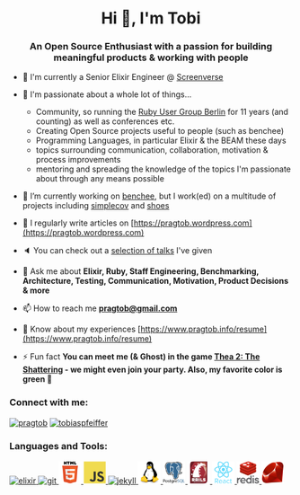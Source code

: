 <h1 align="center">Hi 👋, I'm Tobi</h1>
<h3 align="center">An Open Source Enthusiast with a passion for building meaningful products & working with people</h3>

- 💼 I'm currently a Senior Elixir Engineer @ [Screenverse](https://www.screenversemedia.com/)

- 💚 I'm passionate about a whole lot of things...
  - Community, so running the [Ruby User Group Berlin](https://www.rug-b.de/) for 11 years (and counting) as well as conferences etc.
  - Creating Open Source projects useful to people (such as benchee)
  - Programming Languages, in particular Elixir & the BEAM these days
  - topics surrounding communication, collaboration, motivation & process improvements
  - mentoring and spreading the knowledge of the topics I'm passionate about through any means possible

- 🔭 I’m currently working on [benchee](https://github.com/bencheeorg/benchee), but I work(ed) on a multitude of projects including [simplecov](https://github.com/simplecov-ruby/simplecov) and [shoes](https://github.com/shoes/shoes4)

- 📝 I regularly write articles on [https://pragtob.wordpress.com](https://pragtob.wordpress.com)

- 🔈 You can check out a [selection of talks](https://www.pragtob.info/talks) I've given

- 💬 Ask me about **Elixir, Ruby, Staff Engineering, Benchmarking, Architecture, Testing, Communication, Motivation, Product Decisions & more**

- 📫 How to reach me **pragtob@gmail.com**

- 📄 Know about my experiences [https://www.pragtob.info/resume](https://www.pragtob.info/resume)

- ⚡ Fun fact **You can meet me (& Ghost) in the game [Thea 2: The Shattering](https://store.steampowered.com/app/606230/Thea_2_The_Shattering/) - we might even join your party. Also, my favorite color is green 💚**

<h3 align="left">Connect with me:</h3>
<p align="left">
<a href="https://twitter.com/pragtob" target="blank"><img align="center" src="https://raw.githubusercontent.com/rahuldkjain/github-profile-readme-generator/master/src/images/icons/Social/twitter.svg" alt="pragtob" height="30" width="40" /></a>
<a href="https://linkedin.com/in/tobiaspfeiffer" target="blank"><img align="center" src="https://raw.githubusercontent.com/rahuldkjain/github-profile-readme-generator/master/src/images/icons/Social/linked-in-alt.svg" alt="tobiaspfeiffer" height="30" width="40" /></a>
</p>

<h3 align="left">Languages and Tools:</h3>
<p align="left"> <a href="https://elixir-lang.org" target="_blank" rel="noreferrer"> <img src="https://www.vectorlogo.zone/logos/elixir-lang/elixir-lang-icon.svg" alt="elixir" width="40" height="40"/> </a> <a href="https://git-scm.com/" target="_blank" rel="noreferrer"> <img src="https://www.vectorlogo.zone/logos/git-scm/git-scm-icon.svg" alt="git" width="40" height="40"/> </a> <a href="https://www.w3.org/html/" target="_blank" rel="noreferrer"> <img src="https://raw.githubusercontent.com/devicons/devicon/master/icons/html5/html5-original-wordmark.svg" alt="html5" width="40" height="40"/> </a> <a href="https://developer.mozilla.org/en-US/docs/Web/JavaScript" target="_blank" rel="noreferrer"> <img src="https://raw.githubusercontent.com/devicons/devicon/master/icons/javascript/javascript-original.svg" alt="javascript" width="40" height="40"/> </a> <a href="https://jekyllrb.com/" target="_blank" rel="noreferrer"> <img src="https://www.vectorlogo.zone/logos/jekyllrb/jekyllrb-icon.svg" alt="jekyll" width="40" height="40"/> </a> <a href="https://www.linux.org/" target="_blank" rel="noreferrer"> <img src="https://raw.githubusercontent.com/devicons/devicon/master/icons/linux/linux-original.svg" alt="linux" width="40" height="40"/> </a> <a href="https://www.postgresql.org" target="_blank" rel="noreferrer"> <img src="https://raw.githubusercontent.com/devicons/devicon/master/icons/postgresql/postgresql-original-wordmark.svg" alt="postgresql" width="40" height="40"/> </a> <a href="https://rubyonrails.org" target="_blank" rel="noreferrer"> <img src="https://raw.githubusercontent.com/devicons/devicon/master/icons/rails/rails-original-wordmark.svg" alt="rails" width="40" height="40"/> </a> <a href="https://reactjs.org/" target="_blank" rel="noreferrer"> <img src="https://raw.githubusercontent.com/devicons/devicon/master/icons/react/react-original-wordmark.svg" alt="react" width="40" height="40"/> </a> <a href="https://redis.io" target="_blank" rel="noreferrer"> <img src="https://raw.githubusercontent.com/devicons/devicon/master/icons/redis/redis-original-wordmark.svg" alt="redis" width="40" height="40"/> </a> <a href="https://www.ruby-lang.org/en/" target="_blank" rel="noreferrer"> <img src="https://raw.githubusercontent.com/devicons/devicon/master/icons/ruby/ruby-original.svg" alt="ruby" width="40" height="40"/> </a> </p>


